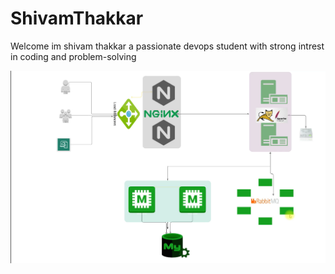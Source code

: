 # ShivamThakkar
Welcome
im shivam thakkar a passionate devops student with  strong intrest in coding and problem-solving


![1.jpg](https://github.com/ShivamThakkar1211/ShivamThakkar/blob/main/Screenshot%202024-02-08%20112909.png)
